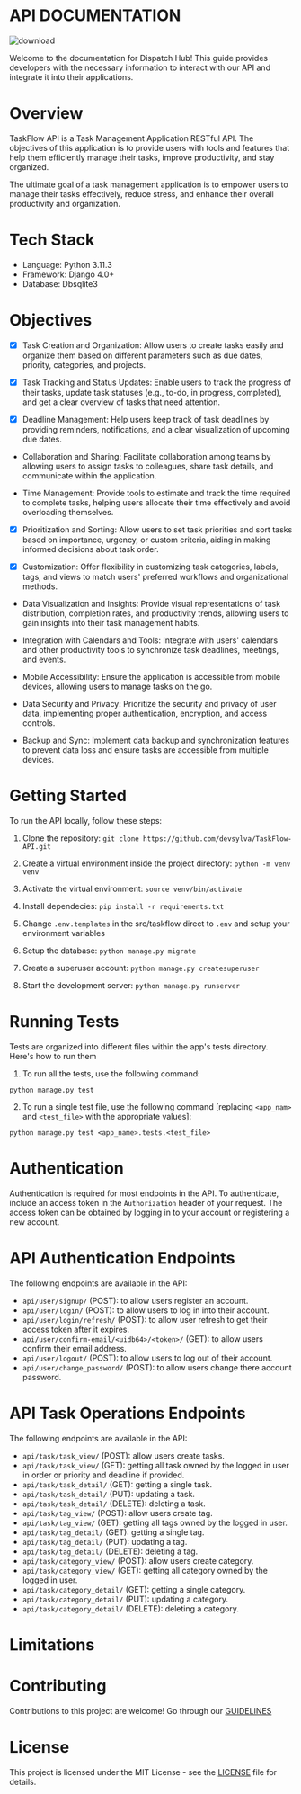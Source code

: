 
# API DOCUMENTATION
![download](https://github.com/devsylva/TaskFlow-API/assets/67736638/08e112b2-6fb4-4f54-9d05-e9c003ebd5b7)

Welcome to the documentation for Dispatch Hub! This guide provides developers with the necessary information to interact with our API and integrate it into their applications.


# Overview  
TaskFlow API is a Task Management Application RESTful API. The objectives of this application is to provide users with tools and features that help them efficiently manage their tasks, improve productivity, and stay organized.

The ultimate goal of a task management application is to empower users to manage their tasks effectively, reduce stress, and enhance their overall productivity and organization.


# Tech Stack
- Language: Python 3.11.3
- Framework: Django 4.0+
- Database: Dbsqlite3

# Objectives

- [x] Task Creation and Organization:
Allow users to create tasks easily and organize them based on different parameters such as due dates, priority, categories, and projects. 

- [x] Task Tracking and Status Updates:
Enable users to track the progress of their tasks, update task statuses (e.g., to-do, in progress, completed), and get a clear overview of tasks that need attention.

- [x] Deadline Management:
Help users keep track of task deadlines by providing reminders, notifications, and a clear visualization of upcoming due dates.

- Collaboration and Sharing:
Facilitate collaboration among teams by allowing users to assign tasks to colleagues, share task details, and communicate within the application.

- Time Management:
Provide tools to estimate and track the time required to complete tasks, helping users allocate their time effectively and avoid overloading themselves.

- [x] Prioritization and Sorting:
Allow users to set task priorities and sort tasks based on importance, urgency, or custom criteria, aiding in making informed decisions about task order.

- [x] Customization:
Offer flexibility in customizing task categories, labels, tags, and views to match users' preferred workflows and organizational methods.

- Data Visualization and Insights:
Provide visual representations of task distribution, completion rates, and productivity trends, allowing users to gain insights into their task management habits.

- Integration with Calendars and Tools:
Integrate with users' calendars and other productivity tools to synchronize task deadlines, meetings, and events.

- Mobile Accessibility:
Ensure the application is accessible from mobile devices, allowing users to manage tasks on the go.

- Data Security and Privacy:
Prioritize the security and privacy of user data, implementing proper authentication, encryption, and access controls.

- Backup and Sync:
Implement data backup and synchronization features to prevent data loss and ensure tasks are accessible from multiple devices.


# Getting Started
To run the API locally, follow these steps:

1. Clone the repository: `git clone https://github.com/devsylva/TaskFlow-API.git`

2. Create a virtual environment inside the project directory: `python -m venv venv`

3. Activate the virtual environment: `source venv/bin/activate`

4. Install dependecies: `pip install -r requirements.txt`

5. Change `.env.templates` in the src/taskflow direct to `.env` and setup your environment variables

6. Setup the database: `python manage.py migrate`

7. Create a superuser account: `python manage.py createsuperuser`

8. Start the development server: `python manage.py runserver`


# Running Tests
Tests are organized into different files within the app's tests directory. Here's how to run them

1. To run all the tests, use the following command:

```
python manage.py test
```

2. To run a single test file, use the following command [replacing `<app_nam>` and `<test_file>` with the appropriate values]:

```
python manage.py test <app_name>.tests.<test_file>
```

# Authentication 
Authentication is required for most endpoints in the API. To authenticate, include an access token in the `Authorization` header of your request. The access token can be obtained by logging in to your account or registering a new account.

# API Authentication Endpoints 
The following endpoints are available in the API:

-   `api/user/signup/` (POST): to allow users register an account.
-   `api/user/login/` (POST): to allow users to log in into their account.
-   `api/user/login/refresh/` (POST): to allow user refresh to get their access token after it expires.
-   `api/user/confirm-email/<uidb64>/<token>/` (GET): to allow users confirm their email address.
-   `api/user/logout/` (POST): to allow users to log out of their account.
-   `api/user/change_password/` (POST): to allow users change there account password.

# API Task Operations Endpoints
The following endpoints are available in the API:

- `api/task/task_view/` (POST): allow users create tasks.
- `api/task/task_view/` (GET): getting all task owned by the logged in user in order or priority and deadline if provided.
- `api/task/task_detail/` (GET): getting a single task.
- `api/task/task_detail/` (PUT): updating a task.
- `api/task/task_detail/` (DELETE): deleting a task.
- `api/task/tag_view/` (POST): allow users create tag.
- `api/task/tag_view/` (GET): getting all tags owned by the logged in user.
- `api/task/tag_detail/` (GET): getting a single tag.
- `api/task/tag_detail/` (PUT): updating a tag.
- `api/task/tag_detail/` (DELETE): deleting a tag.
- `api/task/category_view/` (POST): allow users create category.
- `api/task/category_view/` (GET): getting all category owned by the logged in user.
- `api/task/category_detail/` (GET): getting a single category.
- `api/task/category_detail/` (PUT): updating a category.
- `api/task/category_detail/` (DELETE): deleting a category.


# Limitations


# Contributing

Contributions to this project are welcome! Go through our [GUIDELINES](https://github.com/devsylva/TaskFlow-API/blob/main/CONTRIBUTING.md)


# License

This project is licensed under the MIT License - see the [LICENSE](LICENSE) file for details.
